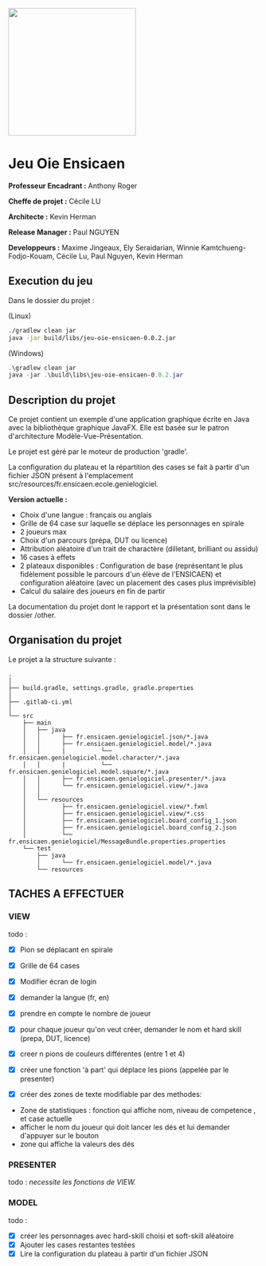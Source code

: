 [<img src="https://www.ensicaen.fr/wp-content/uploads/2017/02/LogoEnsicaen.gif" width="256" >](https://www.ensicaen.fr)

Jeu Oie Ensicaen
================

**Professeur Encadrant :** Anthony Roger

**Cheffe de projet :** Cécile LU

**Architecte :** Kevin Herman

**Release Manager :** Paul NGUYEN

**Developpeurs :** Maxime Jingeaux, Ely Seraidarian, Winnie Kamtchueng-Fodjo-Kouam, Cécile Lu, Paul Nguyen, Kevin Herman

## Execution du jeu

Dans le dossier du projet :

(Linux)
```bash
./gradlew clean jar
java -jar build/libs/jeu-oie-ensicaen-0.0.2.jar
```
(Windows)
```powershell
.\gradlew clean jar
java -jar .\build\libs\jeu-oie-ensicaen-0.0.2.jar
```

## Description du projet

Ce projet contient un exemple d'une application graphique écrite en Java avec
la bibliothèque graphique JavaFX. Elle est basée sur le patron d'architecture
Modèle-Vue-Présentation.

Le projet est géré par le moteur de production 'gradle'.

La configuration du plateau et la répartition des cases se fait à partir d'un fichier JSON présent à l'emplacement src/resources/fr.ensicaen.ecole.genielogiciel.

**Version actuelle :** 
- Choix d'une langue : français ou anglais
- Grille de 64 case sur laquelle se déplace les personnages en spirale
- 2 joueurs max
- Choix d'un parcours (prépa, DUT ou licence)
- Attribution aléatoire d'un trait de charactère (dilletant, brilliant ou assidu)
- 16 cases à effets
- 2 plateaux disponibles : Configuration de base (représentant le plus fidèlement possible le parcours d'un élève de l'ENSICAEN) et configuration aléatoire (avec un placement des cases plus imprévisible)
- Calcul du salaire des joueurs en fin de partir

La documentation du projet dont le rapport et la présentation sont dans le dossier /other.

## Organisation du projet

Le projet a la structure suivante :

    .
    │
    ├── build.gradle, settings.gradle, gradle.properties
    │
    ├── .gitlab-ci.yml
    │
    └── src
        ├── main
        │   ├── java
        │   │      ├── fr.ensicaen.genielogiciel.json/*.java
        │   │      ├── fr.ensicaen.genielogiciel.model/*.java
        │   │      |          └── fr.ensicaen.genielogiciel.model.character/*.java
        │   │      |          └── fr.ensicaen.genielogiciel.model.square/*.java
        │   │      ├── fr.ensicaen.genielogiciel.presenter/*.java
        │   │      └── fr.ensicaen.genielogiciel.view/*.java
        │   │
        │   └── resources
        │          ├── fr.ensicaen.genielogiciel.view/*.fxml
        │          ├── fr.ensicaen.genielogiciel.view/*.css
        │          ├── fr.ensicaen.genielogiciel.board_config_1.json
        │          ├── fr.ensicaen.genielogiciel.board_config_2.json
        │          └── fr.ensicaen.genielogiciel/MessageBundle.properties.properties
        └── test
            ├── java
            │      └── fr.ensicaen.genielogiciel.model/*.java
            └── resources

## TACHES A EFFECTUER
### VIEW
todo : 

- [x] Pion se déplacant en spirale
- [x] Grille de 64 cases
- [x] Modifier écran de login
- [x] demander la langue (fr, en)
- [x] prendre en compte le nombre de joueur
- [x] pour chaque joueur qu'on veut créer, demander le nom et hard skill (prepa, DUT, licence)

- [x] creer n pions de couleurs différentes (entre 1 et 4)

- [x] créer une fonction 'à part' qui déplace les pions (appelée par le presenter)

- [x] créer des zones de texte modifiable par des methodes: 
- Zone de statistiques : fonction qui affiche nom, niveau de competence , et case actuelle
- afficher le nom du joueur qui doit lancer les dés et lui demander d'appuyer sur le bouton
- zone qui affiche la valeurs des dés

### PRESENTER
todo :
*necessite les fonctions de VIEW.*

### MODEL 
todo :

- [x] créer les personnages avec hard-skill choisi et soft-skill aléatoire
- [x] Ajouter les cases restantes testées
- [x] Lire la configuration du plateau à partir d'un fichier JSON